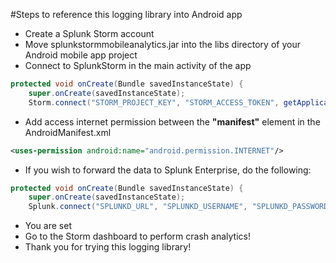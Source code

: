 #Steps to reference this logging library into Android app
- Create a Splunk Storm account
- Move splunkstormmobileanalytics.jar into the libs directory of your Android mobile app project
- Connect to SplunkStorm in the main activity of the app

```java
protected void onCreate(Bundle savedInstanceState) {
    super.onCreate(savedInstanceState);
    Storm.connect("STORM_PROJECT_KEY", "STORM_ACCESS_TOKEN", getApplicationContext());
```

- Add access internet permission between the **"manifest"** element in the AndroidManifest.xml

```xml
<uses-permission android:name="android.permission.INTERNET"/>
```

- If you wish to forward the data to Splunk Enterprise, do the following:

```java
protected void onCreate(Bundle savedInstanceState) {
    super.onCreate(savedInstanceState);
    Splunk.connect("SPLUNKD_URL", "SPLUNKD_USERNAME", "SPLUNKD_PASSWORD", getApplicationContext());
```

- You are set
- Go to the Storm dashboard to perform crash analytics!
- Thank you for trying this logging library!
